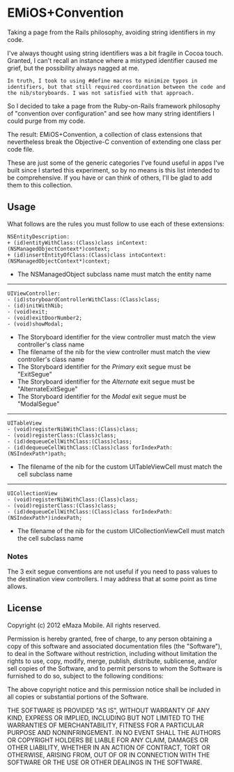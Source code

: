 # EMiOS+Convention

Taking a page from the Rails philosophy, avoiding string identifiers in my code.

I've always thought using string identifiers was a bit fragile in Cocoa touch. Granted, I can't recall an instance where a mistyped identifier caused me grief, but the possibility always nagged at me.

	In truth, I took to using #define macros to minimize typos in identifiers, but that still required coordination between the code and the nib/storyboards. I was not satisfied with that approach.

So I decided to take a page from the Ruby-on-Rails framework philosophy of "convention over configuration" and see how many string identifiers I could purge from my code.

The result: EMiOS+Convention, a collection of class extensions that nevertheless break the Objective-C convention of extending one class per code file. 

These are just some of the generic categories I've found useful in apps I've built since I started this experiment, so by no means is this list intended to be comprehensive. If you have or can think of others, I'll be glad to add them to this collection.


## Usage

What follows are the rules you must follow to use each of these extensions:

	NSEntityDescription:
	+ (id)entityWithClass:(Class)class inContext:(NSManagedObjectContext*)context;
	+ (id)insertEntityOfClass:(Class)class intoContext:(NSManagedObjectContext*)context;

* The NSManagedObject subclass name must match the entity name

---
	UIViewController:
	- (id)storyboardControllerWithClass:(Class)class;
	- (id)initWithNib;
	- (void)exit;
	- (void)exitDoorNumber2;
	- (void)showModal;

* The Storyboard identifier for the view controller must match the view controller's class name
* The filename of the nib for the view controller must match the view controller's class name
* The Storyboard identifier for the *Primary* exit segue must be "ExitSegue"
* The Storyboard identifier for the *Alternate* exit segue must be "AlternateExitSegue"
* The Storyboard identifier for the *Modal* exit segue must be "ModalSegue"


---
	UITableView
	- (void)registerNibWithClass:(Class)class;
	- (void)registerClass:(Class)class;
	- (id)dequeueCellWithClass:(Class)class;
	- (id)dequeueCellWithClass:(Class)class forIndexPath:(NSIndexPath*)path;

* The filename of the nib for the custom UITableViewCell must match the cell subclass name


---
	UICollectionView
	- (void)registerNibWithClass:(Class)class;
	- (void)registerClass:(Class)class;
	- (id)dequeueCellWithClass:(Class)class forIndexPath:(NSIndexPath*)indexPath;

* The filename of the nib for the custom UICollectionViewCell must match the cell subclass name


### Notes

The 3 exit segue conventions are not useful if you need to pass values to the destination view controllers. I may address that at some point as time allows.


## License

Copyright (c) 2012 eMaza Mobile. All rights reserved.

Permission is hereby granted, free of charge, to any person obtaining
a copy of this software and associated documentation files (the
"Software"), to deal in the Software without restriction, including
without limitation the rights to use, copy, modify, merge, publish,
distribute, sublicense, and/or sell copies of the Software, and to
permit persons to whom the Software is furnished to do so, subject to
the following conditions:

The above copyright notice and this permission notice shall be
included in all copies or substantial portions of the Software.

THE SOFTWARE IS PROVIDED "AS IS", WITHOUT WARRANTY OF ANY KIND,
EXPRESS OR IMPLIED, INCLUDING BUT NOT LIMITED TO THE WARRANTIES OF
MERCHANTABILITY, FITNESS FOR A PARTICULAR PURPOSE AND
NONINFRINGEMENT. IN NO EVENT SHALL THE AUTHORS OR COPYRIGHT HOLDERS BE
LIABLE FOR ANY CLAIM, DAMAGES OR OTHER LIABILITY, WHETHER IN AN ACTION
OF CONTRACT, TORT OR OTHERWISE, ARISING FROM, OUT OF OR IN CONNECTION
WITH THE SOFTWARE OR THE USE OR OTHER DEALINGS IN THE SOFTWARE.

